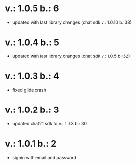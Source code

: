 # v.: 1.0.5 b.: 6
- updated with last library changes (chat sdk v.: 1.0.10 b.:38)

# v.: 1.0.4 b.: 5
- updated with last library changes (chat sdk v.: 1.0.5 b.:32)

# v.: 1.0.3 b.: 4
- fixed glide crash

# v.: 1.0.2 b.: 3
- updated chat21 sdk to v.: 1.0.3 b.: 30

# v.: 1.0.1 b.: 2
- signin with email and password